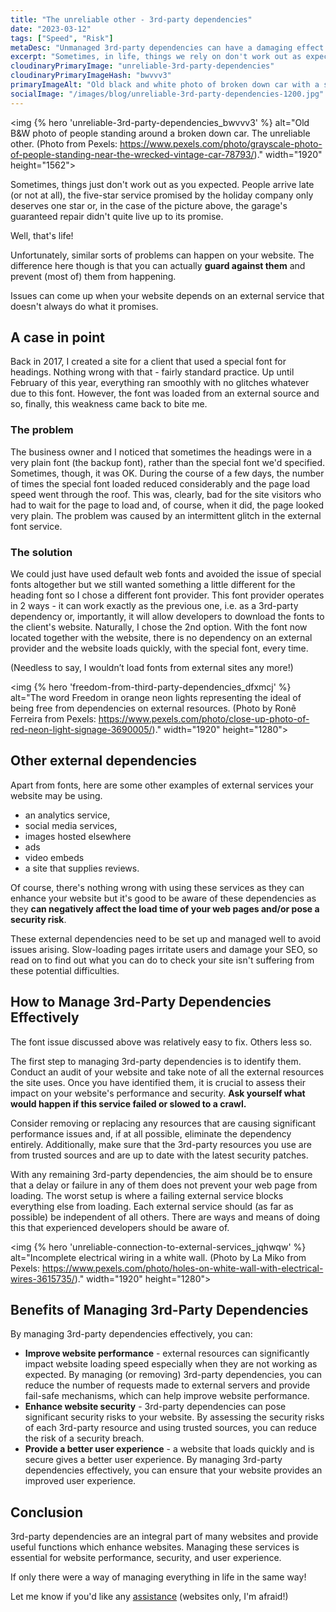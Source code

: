 ```yaml
---
title: "The unreliable other - 3rd-party dependencies"
date: "2023-03-12"
tags: ["Speed", "Risk"]
metaDesc: "Unmanaged 3rd-party dependencies can have a damaging effect on your website. Learn more about how to get control over them."
excerpt: "Sometimes, in life, things we rely on don't work out as expected. It's the same with your website, especially with external services that your website relies on. However, there are ways of managing these 3rd-party dependencies so that they don't cause too much trouble. The external dependencies are, for example, fonts, videos, ads, reviews, analytics. The worst case scenario is that, if one of these services fails, it prevents your web pages from loading. I strongly suggest doing an audit of the external services your website uses and find ways of managing these so that if one does fail (or loads very slowly), it doesn't affect the load time of your web pages. Fast loading web pages are important to your users and important to search engines so worth getting to grips with this issue. Find out more here."
cloudinaryPrimaryImage: "unreliable-3rd-party-dependencies"
cloudinaryPrimaryImageHash: "bwvvv3"
primaryImageAlt: "Old black and white photo of broken down car with a small crowrd gathered around it"
socialImage: "/images/blog/unreliable-3rd-party-dependencies-1200.jpg"
---
```


<img {% hero 'unreliable-3rd-party-dependencies_bwvvv3' %}
alt="Old B&W photo of people standing around a broken down car. The unreliable other. (Photo from Pexels: https://www.pexels.com/photo/grayscale-photo-of-people-standing-near-the-wrecked-vintage-car-78793/)."
width="1920" height="1562">

Sometimes, things just don't work out as you expected. People arrive late (or not at all), the five-star service promised by the holiday company only deserves one star or, in the case of the picture above, the garage's guaranteed repair didn't quite live up to its promise.

Well, that's life!

Unfortunately, similar sorts of problems can happen on your website. The difference here though is that you can actually **guard against them** and prevent (most of) them from happening.

Issues can come up when your website depends on an external service that doesn't always do what it promises.

## A case in point

Back in 2017, I created a site for a client that used a special font for headings. Nothing wrong with that - fairly standard practice. Up until February of this year, everything ran smoothly with no glitches whatever due to this font. However, the font was loaded from an external source and so, finally, this weakness came back to bite me.

### The problem

The business owner and I noticed that sometimes the headings were in a very plain font (the backup font), rather than the special font we'd specified. Sometimes, though, it was OK. During the course of a few days, the number of times the special font loaded reduced considerably and the page load speed went through the roof. This was, clearly, bad for the site visitors who had to wait for the page to load and, of course, when it did, the page looked very plain. The problem was caused by an intermittent glitch in the external font service.

### The solution

We could just have used default web fonts and avoided the issue of special fonts altogether but we still wanted something a little different for the heading font so I chose a different font provider. This font provider operates in 2 ways - it can work exactly as the previous one, i.e. as a 3rd-party dependency or, importantly, it will allow developers to download the fonts to the client's website. Naturally, I chose the 2nd option. With the font now located together with the website, there is no dependency on an external provider and the website loads quickly, with the special font, every time.

(Needless to say, I wouldn’t load fonts from external sites any more!)

<img {% hero 'freedom-from-third-party-dependencies_dfxmcj' %}
alt="The word Freedom in orange neon lights representing the ideal of being free from dependencies on external resources. (Photo by Ronê Ferreira from Pexels: https://www.pexels.com/photo/close-up-photo-of-red-neon-light-signage-3690005/)."
width="1920" height="1280">

## Other external dependencies

Apart from fonts, here are some other examples of external services your website may be using.

- an analytics service,
- social media services,
- images hosted elsewhere
- ads
- video embeds
- a site that supplies reviews.

Of course, there's nothing wrong with using these services as they can enhance your website but it's good to be aware of these dependencies as they **can negatively affect the load time of your web pages and/or pose a security risk**.

These external dependencies need to be set up and managed well to avoid issues arising. Slow-loading pages irritate users and damage your SEO, so read on to find out what you can do to check your site isn't suffering from these potential difficulties.

## How to Manage 3rd-Party Dependencies Effectively

The font issue discussed above was relatively easy to fix. Others less so.

The first step to managing 3rd-party dependencies is to identify them. Conduct an audit of your website and take note of all the external resources the site uses. Once you have identified them, it is crucial to assess their impact on your website's performance and security. **Ask yourself what would happen if this service failed or slowed to a crawl.**

Consider removing or replacing any resources that are causing significant performance issues and, if at all possible, eliminate the dependency entirely. Additionally, make sure that the 3rd-party resources you use are from trusted sources and are up to date with the latest security patches.

With any remaining 3rd-party dependencies, the aim should be to ensure that a delay or failure in any of them does not prevent your web page from loading. The worst setup is where a failing external service blocks everything else from loading. Each external service should (as far as possible) be independent of all others. There are ways and means of doing this that experienced developers should be aware of.

<img {% hero 'unreliable-connection-to-external-services_jqhwqw' %}
alt="Incomplete electrical wiring in a white wall. (Photo by La Miko from Pexels: https://www.pexels.com/photo/holes-on-white-wall-with-electrical-wires-3615735/)."
width="1920" height="1280">

## Benefits of Managing 3rd-Party Dependencies

By managing 3rd-party dependencies effectively, you can:

- **Improve website performance** - external resources can significantly impact website loading speed especially when they are not working as expected. By managing (or removing) 3rd-party dependencies, you can reduce the number of requests made to external servers and provide fail-safe mechanisms, which can help improve website performance.
- **Enhance website security** - 3rd-party dependencies can pose significant security risks to your website. By assessing the security risks of each 3rd-party resource and using trusted sources, you can reduce the risk of a security breach.
- **Provide a better user experience** - a website that loads quickly and is secure gives a better user experience. By managing 3rd-party dependencies effectively, you can ensure that your website provides an improved user experience.

## Conclusion

3rd-party dependencies are an integral part of many websites and provide useful functions which enhance websites. Managing these services is essential for website performance, security, and user experience.

If only there were a way of managing everything in life in the same way!

Let me know if you'd like any [assistance](/contact/) (websites only, I'm afraid!)
